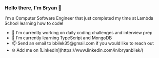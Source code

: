 ### Hello there, I'm Bryan 👋
I'm a Computer Software Engineer that just completed my time at Lambda School learning how to code!

<!--
**bryanbilek/bryanbilek** is a ✨ _special_ ✨ repository because its `README.md` (this file) appears on your GitHub profile.

Here are some ideas to get you started:

- 🔭 I’m currently working on ...
- 🌱 I’m currently learning ...
- 👯 I’m looking to collaborate on ...
- 🤔 I’m looking for help with ...
- 💬 Ask me about ...
- 📫 How to reach me: ...
- 😄 Pronouns: ...
- ⚡ Fun fact: ...
-->
<ul>
  <li>🔨 I'm currently working on daily coding challenges and interview prep</li>
  <li>🍎 I'm currently learning TypeScript and MongoDB</li>
  <li>📫 Send an email to bbilek35@gmail.com if you would like to reach out</li>
  <li>🌐 Add me on [LinkedIn](https://www.linkedin.com/in/bryanbilek/)</li>
</ul>
